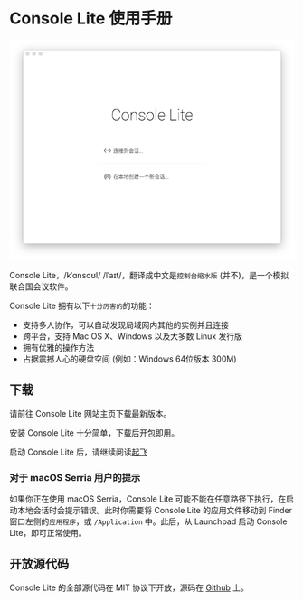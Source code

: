 # Console Lite 使用手册 

![启动界面](./initial-screen.png)

Console Lite，/kˈɑnsoʊl/ /lˈaɪt/，翻译成中文是`控制台缩水版` (并不)，是一个模拟联合国会议软件。

Console Lite 拥有以下<small>十分厉害的</small>的功能：

- 支持多人协作，可以自动发现局域网内其他的实例并且连接
- 跨平台，支持 Mac OS X、Windows 以及大多数 Linux 发行版
- 拥有优雅的操作方法
- 占据震撼人心的硬盘空间 (例如：Windows 64位版本 300M)

## 下载

请前往 Console Lite 网站主页下载最新版本。

安装 Console Lite 十分简单，下载后开包即用。

启动 Console Lite 后，请继续阅读[起飞](./takeoff)

### 对于 macOS Serria 用户的提示

如果你正在使用 macOS Serria，Console Lite 可能不能在任意路径下执行，在启动本地会话时会提示错误。此时你需要将 Console Lite 的应用文件移动到 Finder 窗口左侧的`应用程序`，或 `/Application` 中。此后，从 Launchpad 启动 Console Lite，即可正常使用。

## 开放源代码

Console Lite 的全部源代码在 MIT 协议下开放，源码在 [Github](https://github.com/CircuitCoder/Console-Lite) 上。
